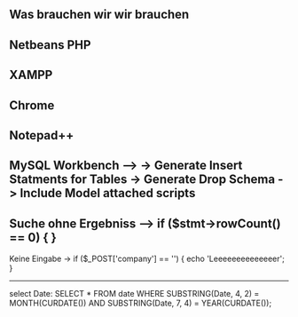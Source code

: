 Was brauchen wir wir brauchen
-----------------------------------------------------------------------------------------------------------------------------
Netbeans PHP 
-----------------------------------------------------------------------------------------------------------------------------
XAMPP
-----------------------------------------------------------------------------------------------------------------------------
Chrome
-----------------------------------------------------------------------------------------------------------------------------
Notepad++
-----------------------------------------------------------------------------------------------------------------------------
MySQL Workbench -->
-> Generate Insert Statments for Tables 
-> Generate Drop Schema 
-> Include Model attached scripts
-----------------------------------------------------------------------------------------------------------------------------
Suche ohne Ergebniss 
--> 
if ($stmt->rowCount() == 0) {
}
-----------------------------------------------------------------------------------------------------------------------------
Keine Eingabe
->
if ($_POST['company'] == '') {
  echo 'Leeeeeeeeeeeeeer';
}

-----------------------------------------------------------------------------------------------------------------------------
select Date:
SELECT *
FROM date
WHERE SUBSTRING(Date, 4, 2) = MONTH(CURDATE())
AND
SUBSTRING(Date, 7, 4) = YEAR(CURDATE());

